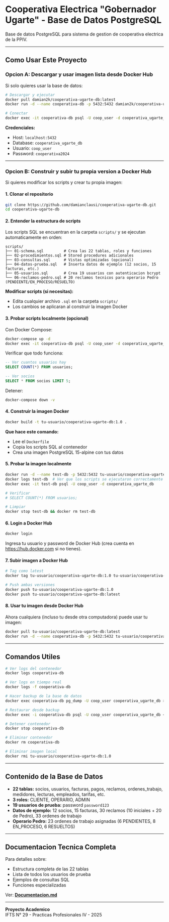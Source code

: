 # Cooperativa Electrica "Gobernador Ugarte" - Base de Datos PostgreSQL

Base de datos PostgreSQL para sistema de gestion de cooperativa electrica de la PPIV.

---

## Como Usar Este Proyecto

### Opcion A: Descargar y usar imagen lista desde Docker Hub

Si solo quieres usar la base de datos:

```bash
# Descargar y ejecutar
docker pull damian2k/cooperativa-ugarte-db:latest
docker run -d --name cooperativa-db -p 5432:5432 damian2k/cooperativa-ugarte-db:latest

# Conectar
docker exec -it cooperativa-db psql -U coop_user -d cooperativa_ugarte_db
```

**Credenciales:**
- Host: `localhost:5432`
- Database: `cooperativa_ugarte_db`
- Usuario: `coop_user`
- Password: `cooperativa2024`

---

### Opcion B: Construir y subir tu propia version a Docker Hub

Si quieres modificar los scripts y crear tu propia imagen:

#### 1. Clonar el repositorio

```bash
git clone https://github.com/damianclausi/cooperativa-ugarte-db.git
cd cooperativa-ugarte-db
```

#### 2. Entender la estructura de scripts

Los scripts SQL se encuentran en la carpeta `scripts/` y se ejecutan automaticamente en orden:

```
scripts/
├── 01-schema.sql         # Crea las 22 tablas, roles y funciones
├── 02-procedimientos.sql # Stored procedures adicionales
├── 03-consultas.sql      # Vistas optimizadas (opcional)
├── 04-datos-prueba.sql   # Inserta datos de ejemplo (12 socios, 15 facturas, etc.)
├── 05-usuarios.sql       # Crea 19 usuarios con autenticacion bcrypt
└── 06-reclamos-pedro.sql # 20 reclamos tecnicos para operario Pedro (PENDIENTE/EN_PROCESO/RESUELTO)
```

**Modificar scripts (si necesitas):**
- Edita cualquier archivo `.sql` en la carpeta `scripts/`
- Los cambios se aplicaran al construir la imagen Docker

#### 3. Probar scripts localmente (opcional)

Con Docker Compose:

```bash
docker-compose up -d
docker exec -it cooperativa-db psql -U coop_user -d cooperativa_ugarte_db
```

Verificar que todo funciona:
```sql
-- Ver cuantos usuarios hay
SELECT COUNT(*) FROM usuarios;

-- Ver socios
SELECT * FROM socios LIMIT 5;
```

Detener:
```bash
docker-compose down -v
```

#### 4. Construir la imagen Docker

```bash
docker build -t tu-usuario/cooperativa-ugarte-db:1.0 .
```

**Que hace este comando:**
- Lee el `Dockerfile`
- Copia los scripts SQL al contenedor
- Crea una imagen PostgreSQL 15-alpine con tus datos

#### 5. Probar la imagen localmente

```bash
docker run -d --name test-db -p 5432:5432 tu-usuario/cooperativa-ugarte-db:1.0
docker logs test-db  # Ver que los scripts se ejecutaron correctamente
docker exec -it test-db psql -U coop_user -d cooperativa_ugarte_db

# Verificar
# SELECT COUNT(*) FROM usuarios;

# Limpiar
docker stop test-db && docker rm test-db
```

#### 6. Login a Docker Hub

```bash
docker login
```

Ingresa tu usuario y password de Docker Hub (crea cuenta en https://hub.docker.com si no tienes).

#### 7. Subir imagen a Docker Hub

```bash
# Tag como latest
docker tag tu-usuario/cooperativa-ugarte-db:1.0 tu-usuario/cooperativa-ugarte-db:latest

# Push ambas versiones
docker push tu-usuario/cooperativa-ugarte-db:1.0
docker push tu-usuario/cooperativa-ugarte-db:latest
```

#### 8. Usar tu imagen desde Docker Hub

Ahora cualquiera (incluso tu desde otra computadora) puede usar tu imagen:

```bash
docker pull tu-usuario/cooperativa-ugarte-db:latest
docker run -d --name cooperativa-db -p 5432:5432 tu-usuario/cooperativa-ugarte-db:latest
```

---

## Comandos Utiles

```bash
# Ver logs del contenedor
docker logs cooperativa-db

# Ver logs en tiempo real
docker logs -f cooperativa-db

# Hacer backup de la base de datos
docker exec cooperativa-db pg_dump -U coop_user cooperativa_ugarte_db > backup.sql

# Restaurar desde backup
docker exec -i cooperativa-db psql -U coop_user cooperativa_ugarte_db < backup.sql

# Detener contenedor
docker stop cooperativa-db

# Eliminar contenedor
docker rm cooperativa-db

# Eliminar imagen local
docker rmi tu-usuario/cooperativa-ugarte-db:1.0
```

---

## Contenido de la Base de Datos

- **22 tablas:** socios, usuarios, facturas, pagos, reclamos, ordenes_trabajo, medidores, lecturas, empleados, tarifas, etc.
- **3 roles:** CLIENTE, OPERARIO, ADMIN
- **19 usuarios de prueba:** password `password123`
- **Datos de ejemplo:** 12 socios, 15 facturas, 30 reclamos (10 iniciales + 20 de Pedro), 33 ordenes de trabajo
- **Operario Pedro:** 23 ordenes de trabajo asignadas (6 PENDIENTES, 8 EN_PROCESO, 6 RESUELTOS)

---

## Documentacion Tecnica Completa

Para detalles sobre:
- Estructura completa de las 22 tablas
- Lista de todos los usuarios de prueba
- Ejemplos de consultas SQL
- Funciones especializadas

Ver: **[Documentacion.md](Documentacion.md)**

---

**Proyecto Academico**  
IFTS N° 29 - Practicas Profesionales IV - 2025
